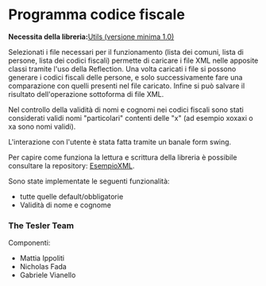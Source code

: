 # Programma codice fiscale

**Necessita della libreria:**[Utils (versione minima 1.0)](https://github.com/ThatCmd/Utils/releases/tag/1.0)

Selezionati i file necessari per il funzionamento (lista dei comuni, lista di persone, lista dei codici fiscali) permette di caricare i file XML nelle apposite classi tramite l'uso della Reflection.
Una volta caricati i file si possono generare i codici fiscali delle persone, e solo successivamente fare una comparazione con quelli presenti nel file caricato. Infine si  può salvare il risultato dell'operazione sottoforma di file XML.

Nel controllo della validità di nomi e cognomi nei codici fiscali sono stati considerati validi nomi "particolari" contenti delle "x" (ad esempio xoxaxi o xa sono nomi validi).

L'interazione con l'utente è stata fatta tramite un banale form swing.

Per capire come funziona la lettura e scrittura della libreria è possibile consultare la repository: [EsempioXML](https://github.com/ThatCmd/EsempioXML).

Sono state implementate le seguenti funzionalità:
  - tutte quelle default/obbligatorie
  - Validità di nome e cognome

### The Tesler Team
Componenti:
 * Mattia Ippoliti
 * Nicholas Fada
 * Gabriele Vianello
